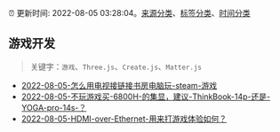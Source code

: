 :alarm_clock: 更新时间: 2022-08-05 03:28:04。[来源分类](../README.md)、[标签分类](../TAGS.md)、[时间分类](../TIMELINE.md)

## 游戏开发


> 关键字：`游戏`、`Three.js`、`Create.js`、`Matter.js`



- [2022-08-05-怎么用电视接链接书房电脑玩-steam-游戏](https://www.v2ex.com/t/870823) 
- [2022-08-05-不玩游戏买-6800H-的集显，建议-ThinkBook-14p-还是-YOGA-pro-14s-？](https://www.v2ex.com/t/870785) 
- [2022-08-05-HDMI-over-Ethernet-用来打游戏体验如何？](https://www.v2ex.com/t/870782) 